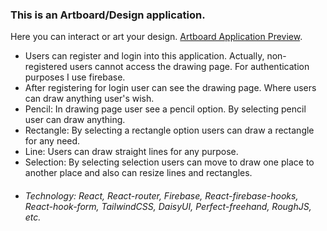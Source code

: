 ### This is an Artboard/Design application.

Here you can interact or art your design. [Artboard Application Preview](https://artboard-design-76f0c.firebaseapp.com/).

- Users can register and login into this application. Actually, non-registered users cannot access the drawing page. For authentication purposes I use firebase.
- After registering for login user can see the drawing page. Where users can draw anything user's wish.
- Pencil: In drawing page user see a pencil option. By selecting pencil user can draw anything.
- Rectangle: By selecting a rectangle option users can draw a rectangle for any need.
- Line: Users can draw straight lines for any purpose.
- Selection: By selecting selection users can move to draw one place to another place and also can resize lines and rectangles.
- ###### Technology: React, React-router, Firebase, React-firebase-hooks, React-hook-form, TailwindCSS, DaisyUI, Perfect-freehand, RoughJS, etc.
